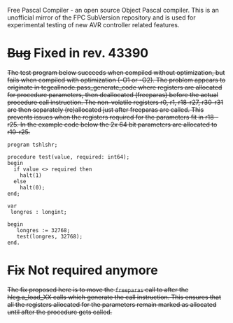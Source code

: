 Free Pascal Compiler - an open source Object Pascal compiler. This is an unofficial mirror of the FPC SubVersion repository and is used for experimental testing of new AVR controller related features.

# ~~Bug~~ Fixed in rev. 43390
~~The test program below succeeds when compiled without optimization, but fails when compiled with optimization (-O1 or -O2). The problem appears to originate in tcgcallnode.pass_generate_code where registers are allocated for procedure parameters, then deallocated (freeparas) before the actual procedure call instruction. The non-volatile registers r0, r1, r18-r27, r30-r31 are then separately (re)allocated just after freeparas are called.  This prevents issues when the registers required for the parameters fit in r18 - r25.  In the example code below the 2x 64 bit parameters are allocated to r10-r25.~~

```
program tshlshr;

procedure test(value, required: int64);
begin
  if value <> required then
    halt(1)
  else
    halt(0);
end;

var
 longres : longint;

begin
   longres := 32768;
   test(longres, 32768);
end.
```

# ~~Fix~~ Not required anymore
~~The fix proposed here is to move the `freeparas` call to after the hlcg.a_load_XX calls which generate the call instruction.  This ensures that all the registers allocated for the parameters remain marked as allocated until after the procedure gets called.~~
